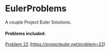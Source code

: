# EulerProblems
A couple Project Euler Solutions.

#### Problems included:
[Problem 22](/Problem22) (https://projecteuler.net/problem=22)
